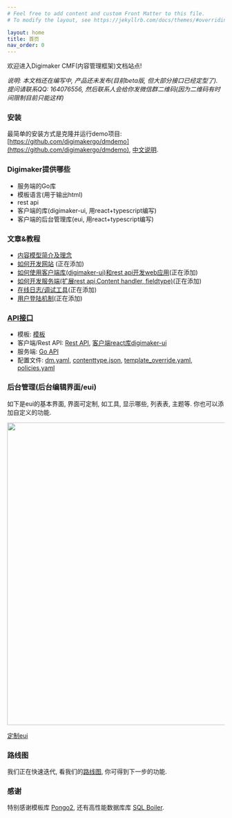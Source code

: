 ```yaml
---
# Feel free to add content and custom Front Matter to this file.
# To modify the layout, see https://jekyllrb.com/docs/themes/#overriding-theme-defaults

layout: home
title: 首页
nav_order: 0
---
```


欢迎进入Digimaker CMF(内容管理框架)文档站点!

*说明: 本文档还在编写中, 产品还未发布(目前beta版, 但大部分接口已经定型了). 提问请联系QQ: 164076556, 然后联系人会给你发微信群二维码(因为二维码有时间限制目前只能这样)*

### 安装
最简单的安装方式是克隆并运行demo项目: [https://github.com/digimakergo/dmdemo](https://github.com/digimakergo/dmdemo), [中文说明](demo). 

### Digimaker提供哪些
- 服务端的Go库 
- 模板语言(用于输出html)
- rest api
- 客户端的库(digimaker-ui, 用react+typescript编写)
- 客户端的后台管理库(eui, 用react+typescript编写)

### 文章&教程
 - [内容模型简介及理念](tutorial/content-model)
 - [如何开发网站](tutorial/) (正在添加)
 - [如何使用客户端库(digimaker-ui)和rest api开发web应用](tutorial/)(正在添加)
 - [如何开发服务端(扩展rest api,Content handler, fieldtype)](tutorial/)(正在添加)
 - [在线日志/调试工具](tutorial/)(正在添加)
 - [用户登陆机制](tutorial/)(正在添加)


### [API接口](references/)
 - 模板: [模板](references/template)
 - 客户端/Rest API: [Rest API](references/rest), [客户端react库digimaker-ui](references/digimaker-ui)
 - 服务端: [Go API](references/go)
 - 配置文件: [dm.yaml](references/dm), [contenttype.json](references/contenttype), [template_override.yaml](references/template-override), [policies.yaml](references/policies)

### 后台管理(后台编辑界面/eui)
如下是eui的基本界面, 界面可定制, 如工具, 显示哪些, 列表表, 主题等. 你也可以添加自定义的功能.

<a href="https://raw.githubusercontent.com/digimakergo/eui/master/doc/eui-1.png"><img src="https://raw.githubusercontent.com/digimakergo/eui/master/doc/eui-1.png" width="700px" /></a>

[定制eui](eui/)

### 路线图

我们正在快速迭代, 看我们的[路线图](roadmap), 你可得到下一步的功能.

### 感谢
特别感谢模板库 [Pongo2](https://github.com/flosch/pongo2), 还有高性能数据库库 [SQL Boiler](https://github.com/volatiletech/sqlboiler). 

